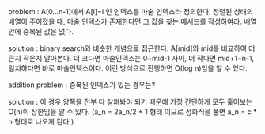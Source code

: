 problem : A[0...n-1]에서 A[i]=i 인 인덱스를 마술 인덱스라 정의한다. 정렬된 상태의 배열이 주어졌을 때, 마술 인덱스가 존재한다면 그 값을 찾는 메서드를 작성하여라. 배열 안에 중복된 값은 없다.

solution : binary search와 비슷한 개념으로 접근한다. A[mid]와 mid를 비교하여 더 큰지 작은지 알아본다. 더 크다면 마술인덱스는 0~mid-1 사이, 더 작다면 mid+1~n-1, 일치하다면 바로 마술인덱스이다. 이런 방식으로 진행하면 O(log n)임을 알 수 있다.

addition problem : 중복된 인덱스가 있는 경우는? 

solution : 이 경우 양쪽을 전부 다 살펴봐야 되기 때문에 가장 간단하게 모두 훑어보는 O(n)이 상한임을 알 수 있다. (a_n = 2a_n/2 + 1 형태 이므로 점화식을 풀면 a_n = c * n 형태로 나오게 된다.)